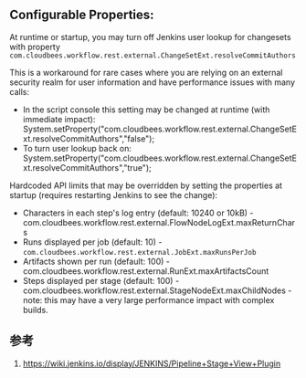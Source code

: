 

## Configurable Properties:
At runtime or startup, you may turn off Jenkins user lookup for changesets with property  `com.cloudbees.workflow.rest.external.ChangeSetExt.resolveCommitAuthors`

This is a workaround for rare cases where you are relying on an external security realm for user information and have performance issues with many calls:
* In the script console this setting may be changed at runtime (with immediate impact):
System.setProperty("com.cloudbees.workflow.rest.external.ChangeSetExt.resolveCommitAuthors","false");
* To turn user lookup back on: 
System.setProperty("com.cloudbees.workflow.rest.external.ChangeSetExt.resolveCommitAuthors","true");


Hardcoded API limits that may be overridden by setting the properties at startup (requires restarting Jenkins to see the change):
* Characters in each step's log entry (default: 10240 or 10kB) - com.cloudbees.workflow.rest.external.FlowNodeLogExt.maxReturnChars
* Runs displayed per job (default: 10) - `com.cloudbees.workflow.rest.external.JobExt.maxRunsPerJob`
* Artifacts shown per run (default: 100) - com.cloudbees.workflow.rest.external.RunExt.maxArtifactsCount
* Steps displayed per stage (default: 100) - com.cloudbees.workflow.rest.external.StageNodeExt.maxChildNodes - note: this may have a very large performance impact with complex builds.

## 参考

1. https://wiki.jenkins.io/display/JENKINS/Pipeline+Stage+View+Plugin